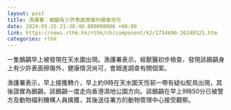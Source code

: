 ```yaml
---
layout: post
title: 漁護署：鴯鶓有少許表面擦傷外健康尚可
date: 2024-05-25 21:38:48.000000000 +08:00
link: https://news.rthk.hk/rthk/ch/component/k2/1754690-20240525.htm
categories: rthk
---
```


一隻鴯鶓早上被發現在天水圍出現。漁護署表示，經獸醫初步檢查，發現該鴯鶓身上有少許表面擦傷外，健康情況尚可，會跟進調查有關個案。

漁護署表示，早上接獲轉介，早上約9時在天水圍天恆邨一帶有疑似鴕鳥出現，其後證實為鴯鶓，該鴯鶓一度走向香港濕地公園方向。該鴯鶓在早上9時50分已被警方及動物福利機構人員擒獲，其後送往署方的動物管理中心接受觀察。
